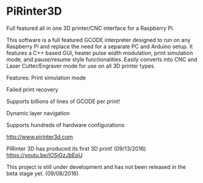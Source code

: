 # PiRinter3D
Full featured all in one 3D printer/CNC interface for a Raspberry Pi. 

This software is a full featured GCODE interpreter designed to run on any Raspberry Pi and replace the need for a separate PC and Arduino setup. It features a C++ based GUI, heater pulse width modulation, print simulation mode, and pause/resume style functionalities. Easily converts into CNC and Laser Cutter/Engraver mode for use on all 3D printer types.

Features:
Print simulation mode

Failed print recovery

Supports billions of lines of GCODE per print!

Dynamic layer navigation

Supports hundreds of hardware configurations


http://www.pirinter3d.com

PiRinter 3D has produced its first 3D print! (09/13/2016)
https://youtu.be/IOSjGzJbEpU

This project is still under development and has not been released in the beta stage yet. (09/08/2016)
